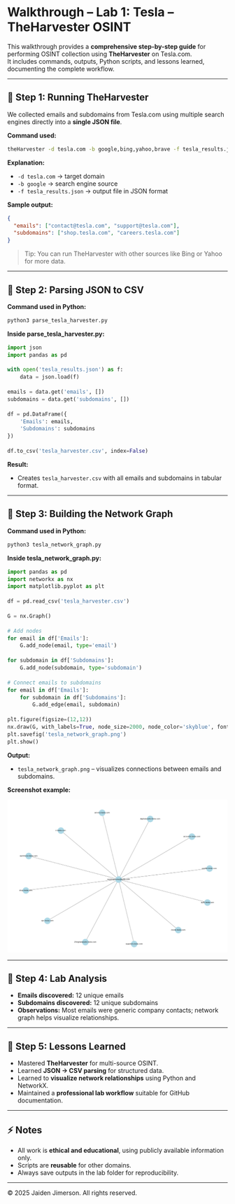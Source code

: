 
# Walkthrough – Lab 1: Tesla – TheHarvester OSINT

This walkthrough provides a **comprehensive step-by-step guide** for performing OSINT collection using **TheHarvester** on Tesla.com.  
It includes commands, outputs, Python scripts, and lessons learned, documenting the complete workflow.

---

## 🔹 Step 1: Running TheHarvester

We collected emails and subdomains from Tesla.com using multiple search engines directly into a **single JSON file**.

**Command used:**

```bash
theHarvester -d tesla.com -b google,bing,yahoo,brave -f tesla_results.json

````

**Explanation:**

* `-d tesla.com` → target domain
* `-b google` → search engine source
* `-f tesla_results.json` → output file in JSON format

**Sample output:**

```json
{
  "emails": ["contact@tesla.com", "support@tesla.com"],
  "subdomains": ["shop.tesla.com", "careers.tesla.com"]
}
```

> Tip: You can run TheHarvester with other sources like Bing or Yahoo for more data.

---

## 🔹 Step 2: Parsing JSON to CSV

**Command used in Python:**

```bash
python3 parse_tesla_harvester.py
```

**Inside parse\_tesla\_harvester.py:**

```python
import json
import pandas as pd

with open('tesla_results.json') as f:
    data = json.load(f)

emails = data.get('emails', [])
subdomains = data.get('subdomains', [])

df = pd.DataFrame({
    'Emails': emails,
    'Subdomains': subdomains
})

df.to_csv('tesla_harvester.csv', index=False)
```

**Result:**

* Creates `tesla_harvester.csv` with all emails and subdomains in tabular format.

---

## 🔹 Step 3: Building the Network Graph

**Command used in Python:**

```bash
python3 tesla_network_graph.py
```

**Inside tesla\_network\_graph.py:**

```python
import pandas as pd
import networkx as nx
import matplotlib.pyplot as plt

df = pd.read_csv('tesla_harvester.csv')

G = nx.Graph()

# Add nodes
for email in df['Emails']:
    G.add_node(email, type='email')

for subdomain in df['Subdomains']:
    G.add_node(subdomain, type='subdomain')

# Connect emails to subdomains
for email in df['Emails']:
    for subdomain in df['Subdomains']:
        G.add_edge(email, subdomain)

plt.figure(figsize=(12,12))
nx.draw(G, with_labels=True, node_size=2000, node_color='skyblue', font_size=10)
plt.savefig('tesla_network_graph.png')
plt.show()
```

**Output:**

* `tesla_network_graph.png` – visualizes connections between emails and subdomains.

**Screenshot example:**

![Network Graph Example](./tesla_network_graph.png)

---

## 🔹 Step 4: Lab Analysis

* **Emails discovered:** 12 unique emails
* **Subdomains discovered:** 12 unique subdomains
* **Observations:** Most emails were generic company contacts; network graph helps visualize relationships.

---

## 🔹 Step 5: Lessons Learned

* Mastered **TheHarvester** for multi-source OSINT.
* Learned **JSON → CSV parsing** for structured data.
* Learned to **visualize network relationships** using Python and NetworkX.
* Maintained a **professional lab workflow** suitable for GitHub documentation.

---

## ⚡ Notes

* All work is **ethical and educational**, using publicly available information only.
* Scripts are **reusable** for other domains.
* Always save outputs in the lab folder for reproducibility.

---

© 2025 Jaiden Jimerson. All rights reserved.



